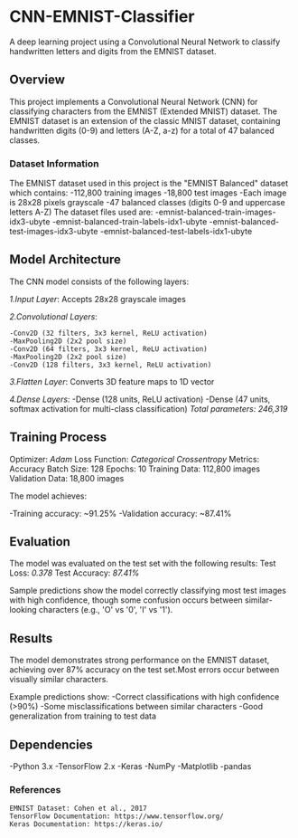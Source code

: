 # CNN-EMNIST-Classifier
A deep learning project using a Convolutional Neural Network to classify handwritten letters and digits from the EMNIST dataset.

## Overview
This project implements a Convolutional Neural Network (CNN) for classifying characters from the EMNIST (Extended MNIST) dataset. The EMNIST dataset is an extension of the classic MNIST dataset, containing handwritten digits (0-9) and letters (A-Z, a-z) for a total of 47 balanced classes.

### Dataset Information
The EMNIST dataset used in this project is the "EMNIST Balanced" dataset which contains:
  -112,800 training images
  -18,800 test images
  -Each image is 28x28 pixels grayscale
  -47 balanced classes (digits 0-9 and uppercase letters A-Z)
The dataset files used are:
  -emnist-balanced-train-images-idx3-ubyte
  -emnist-balanced-train-labels-idx1-ubyte
  -emnist-balanced-test-images-idx3-ubyte
  -emnist-balanced-test-labels-idx1-ubyte

## Model Architecture
  The CNN model consists of the following layers:
  
  *1.Input Layer*: Accepts 28x28 grayscale images
  
  *2.Convolutional Layers*:
  
    -Conv2D (32 filters, 3x3 kernel, ReLU activation)
    -MaxPooling2D (2x2 pool size)
    -Conv2D (64 filters, 3x3 kernel, ReLU activation)
    -MaxPooling2D (2x2 pool size)
    -Conv2D (128 filters, 3x3 kernel, ReLU activation)
  
  *3.Flatten Layer*: Converts 3D feature maps to 1D vector
  
  *4.Dense Layers*:
    -Dense (128 units, ReLU activation)
    -Dense (47 units, softmax activation for multi-class classification)
  *Total parameters: 246,319*

## Training Process
  Optimizer: *Adam*
  Loss Function: *Categorical Crossentropy*
  Metrics: Accuracy
  Batch Size: 128
  Epochs: 10
  Training Data: 112,800 images
  Validation Data: 18,800 images

The model achieves:

  -Training accuracy: ~91.25%
  -Validation accuracy: ~87.41%

## Evaluation
The model was evaluated on the test set with the following results:
  Test Loss: *0.378*
  Test Accuracy: *87.41%*

Sample predictions show the model correctly classifying most test images with high confidence, though some confusion occurs between similar-looking characters (e.g., 'O' vs '0', 'I' vs '1').

## Results
The model demonstrates strong performance on the EMNIST dataset, achieving over 87% accuracy on the test set.Most errors occur between visually similar characters.

Example predictions show:
  -Correct classifications with high confidence (>90%)
  -Some misclassifications between similar characters
  -Good generalization from training to test data

## Dependencies
  -Python 3.x
  -TensorFlow 2.x
  -Keras
  -NumPy
  -Matplotlib
  -pandas

### References
    EMNIST Dataset: Cohen et al., 2017
    TensorFlow Documentation: https://www.tensorflow.org/
    Keras Documentation: https://keras.io/
